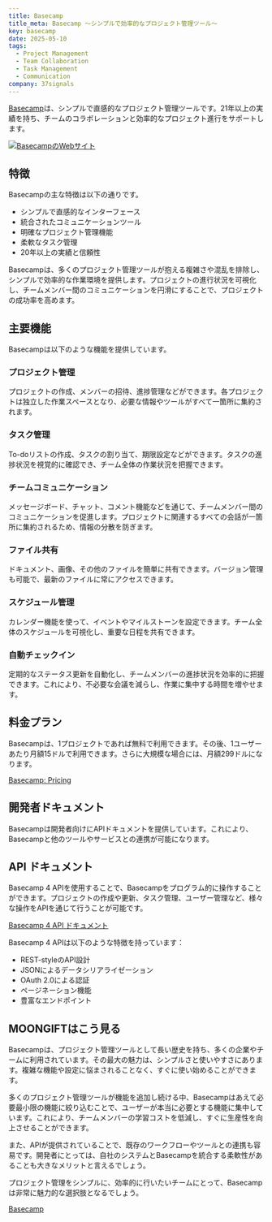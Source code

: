 ```yaml
---
title: Basecamp
title_meta: Basecamp 〜シンプルで効率的なプロジェクト管理ツール〜
key: basecamp
date: 2025-05-10
tags:
  - Project Management
  - Team Collaboration
  - Task Management
  - Communication
company: 37signals
---
```


[Basecamp](https://basecamp.com/)は、シンプルで直感的なプロジェクト管理ツールです。21年以上の実績を持ち、チームのコラボレーションと効率的なプロジェクト進行をサポートします。

[![BasecampのWebサイト](/img/services/basecamp.jpg)](https://basecamp.com/)

<!--more-->

## 特徴

Basecampの主な特徴は以下の通りです。

- シンプルで直感的なインターフェース
- 統合されたコミュニケーションツール
- 明確なプロジェクト管理機能
- 柔軟なタスク管理
- 20年以上の実績と信頼性

Basecampは、多くのプロジェクト管理ツールが抱える複雑さや混乱を排除し、シンプルで効率的な作業環境を提供します。プロジェクトの進行状況を可視化し、チームメンバー間のコミュニケーションを円滑にすることで、プロジェクトの成功率を高めます。

## 主要機能

Basecampは以下のような機能を提供しています。

### プロジェクト管理

プロジェクトの作成、メンバーの招待、進捗管理などができます。各プロジェクトは独立した作業スペースとなり、必要な情報やツールがすべて一箇所に集約されます。

### タスク管理

To-doリストの作成、タスクの割り当て、期限設定などができます。タスクの進捗状況を視覚的に確認でき、チーム全体の作業状況を把握できます。

### チームコミュニケーション

メッセージボード、チャット、コメント機能などを通じて、チームメンバー間のコミュニケーションを促進します。プロジェクトに関連するすべての会話が一箇所に集約されるため、情報の分散を防ぎます。

### ファイル共有

ドキュメント、画像、その他のファイルを簡単に共有できます。バージョン管理も可能で、最新のファイルに常にアクセスできます。

### スケジュール管理

カレンダー機能を使って、イベントやマイルストーンを設定できます。チーム全体のスケジュールを可視化し、重要な日程を共有できます。

### 自動チェックイン

定期的なステータス更新を自動化し、チームメンバーの進捗状況を効率的に把握できます。これにより、不必要な会議を減らし、作業に集中する時間を増やせます。

## 料金プラン

Basecampは、1プロジェクトであれば無料で利用できます。その後、1ユーザーあたり月額15ドルで利用できます。さらに大規模な場合には、月額299ドルになります。

[Basecamp: Pricing](https://basecamp.com/pricing)

## 開発者ドキュメント

Basecampは開発者向けにAPIドキュメントを提供しています。これにより、Basecampと他のツールやサービスとの連携が可能になります。

## API ドキュメント

Basecamp 4 APIを使用することで、Basecampをプログラム的に操作することができます。プロジェクトの作成や更新、タスク管理、ユーザー管理など、様々な操作をAPIを通じて行うことが可能です。

[Basecamp 4 API ドキュメント](https://github.com/basecamp/bc3-api)

Basecamp 4 APIは以下のような特徴を持っています：

- REST-styleのAPI設計
- JSONによるデータシリアライゼーション
- OAuth 2.0による認証
- ページネーション機能
- 豊富なエンドポイント

## MOONGIFTはこう見る

Basecampは、プロジェクト管理ツールとして長い歴史を持ち、多くの企業やチームに利用されています。その最大の魅力は、シンプルさと使いやすさにあります。複雑な機能や設定に悩まされることなく、すぐに使い始めることができます。

多くのプロジェクト管理ツールが機能を追加し続ける中、Basecampはあえて必要最小限の機能に絞り込むことで、ユーザーが本当に必要とする機能に集中しています。これにより、チームメンバーの学習コストを低減し、すぐに生産性を向上させることができます。

また、APIが提供されていることで、既存のワークフローやツールとの連携も容易です。開発者にとっては、自社のシステムとBasecampを統合する柔軟性があることも大きなメリットと言えるでしょう。

プロジェクト管理をシンプルに、効率的に行いたいチームにとって、Basecampは非常に魅力的な選択肢となるでしょう。

[Basecamp](https://basecamp.com/)